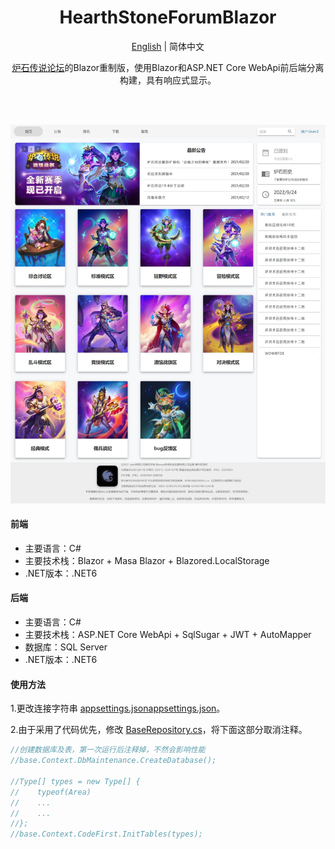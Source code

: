 <h1 align="center">HearthStoneForumBlazor</h1>

<div align="center">

[English](./README.en.md) | 简体中文

[炉石传说论坛](https://github.com/Yu-Core/HearthstoneForum)的Blazor重制版，使用Blazor和ASP.NET Core WebApi前后端分离构建，具有响应式显示。

<br/>

<br/>

![输入图片说明](Images/%E7%BD%91%E9%A1%B5%E6%8D%95%E8%8E%B7_24-9-2022_101824_localhost.jpeg)

</div>

#### 前端

- 主要语言：C#
- 主要技术栈：Blazor + Masa Blazor + Blazored.LocalStorage
- .NET版本：.NET6

#### 后端

- 主要语言：C#
- 主要技术栈：ASP.NET Core WebApi + SqlSugar + JWT + AutoMapper
- 数据库：SQL Server
- .NET版本：.NET6

#### 使用方法

1.更改连接字符串 [appsettings.json](./HearthStoneForum.WebApi/appsettings.json)[appsettings.json](./HearthStoneForum.JWT/appsettings.json)。

2.由于采用了代码优先，修改 [BaseRepository.cs](./HearthStoneForum.Repository/BaseRepository.cs)，将下面这部分取消注释。

```C#
//创建数据库及表，第一次运行后注释掉，不然会影响性能
//base.Context.DbMaintenance.CreateDatabase();

//Type[] types = new Type[] { 
//    typeof(Area)
//    ...
//    ...
//};
//base.Context.CodeFirst.InitTables(types);
```

